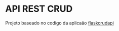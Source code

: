 # API REST CRUD

Projeto baseado no codigo da aplicaão [flaskcrudapi](https://github.com/paulodhiambo/flaskcrudapi)


